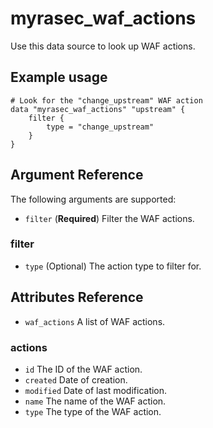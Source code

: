 # myrasec_waf_actions

Use this data source to look up WAF actions.

## Example usage

```hcl
# Look for the "change_upstream" WAF action
data "myrasec_waf_actions" "upstream" {
    filter {
        type = "change_upstream"
    }
}
```

## Argument Reference

The following arguments are supported:

* `filter` (**Required**) Filter the WAF actions.

### filter
* `type` (Optional) The action type to filter for.

## Attributes Reference
* `waf_actions` A list of WAF actions.

### actions
* `id` The ID of the WAF action.
* `created` Date of creation.
* `modified` Date of last modification.
* `name` The name of the WAF action.
* `type` The type of the WAF action.